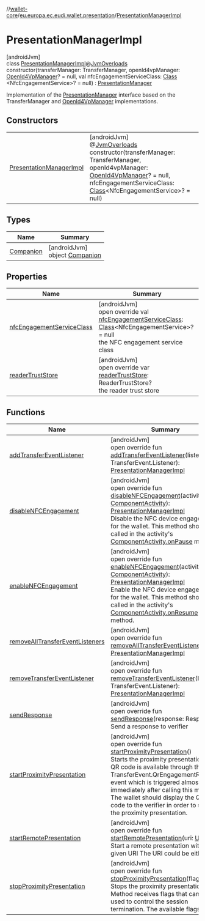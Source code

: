 //[wallet-core](../../../index.md)/[eu.europa.ec.eudi.wallet.presentation](../index.md)/[PresentationManagerImpl](index.md)

# PresentationManagerImpl

[androidJvm]\
class [PresentationManagerImpl](index.md)@[JvmOverloads](https://kotlinlang.org/api/latest/jvm/stdlib/kotlin.jvm/-jvm-overloads/index.html)
constructor(transferManager: TransferManager,
openId4vpManager: [OpenId4VpManager](../../eu.europa.ec.eudi.wallet.transfer.openId4vp/-open-id4-vp-manager/index.md)? =
null, val
nfcEngagementServiceClass: [Class](https://developer.android.com/reference/kotlin/java/lang/Class.html)
&lt;NfcEngagementService&gt;? = null) : [PresentationManager](../-presentation-manager/index.md)

Implementation of the [PresentationManager](../-presentation-manager/index.md) interface based on
the TransferManager
and [OpenId4VpManager](../../eu.europa.ec.eudi.wallet.transfer.openId4vp/-open-id4-vp-manager/index.md)
implementations.

## Constructors

|                                                          |                                                                                                                                                                                                                                                                                                                                                                                                                                                 |
|----------------------------------------------------------|-------------------------------------------------------------------------------------------------------------------------------------------------------------------------------------------------------------------------------------------------------------------------------------------------------------------------------------------------------------------------------------------------------------------------------------------------|
| [PresentationManagerImpl](-presentation-manager-impl.md) | [androidJvm]<br>@[JvmOverloads](https://kotlinlang.org/api/latest/jvm/stdlib/kotlin.jvm/-jvm-overloads/index.html)<br>constructor(transferManager: TransferManager, openId4vpManager: [OpenId4VpManager](../../eu.europa.ec.eudi.wallet.transfer.openId4vp/-open-id4-vp-manager/index.md)? = null, nfcEngagementServiceClass: [Class](https://developer.android.com/reference/kotlin/java/lang/Class.html)&lt;NfcEngagementService&gt;? = null) |

## Types

| Name                             | Summary                                                 |
|----------------------------------|---------------------------------------------------------|
| [Companion](-companion/index.md) | [androidJvm]<br>object [Companion](-companion/index.md) |

## Properties

| Name                                                         | Summary                                                                                                                                                                                                                                              |
|--------------------------------------------------------------|------------------------------------------------------------------------------------------------------------------------------------------------------------------------------------------------------------------------------------------------------|
| [nfcEngagementServiceClass](nfc-engagement-service-class.md) | [androidJvm]<br>open override val [nfcEngagementServiceClass](nfc-engagement-service-class.md): [Class](https://developer.android.com/reference/kotlin/java/lang/Class.html)&lt;NfcEngagementService&gt;? = null<br>the NFC engagement service class |
| [readerTrustStore](reader-trust-store.md)                    | [androidJvm]<br>open override var [readerTrustStore](reader-trust-store.md): ReaderTrustStore?<br>the reader trust store                                                                                                                             |

## Functions

| Name                                                                      | Summary                                                                                                                                                                                                                                                                                                                                                                                                                                                                                     |
|---------------------------------------------------------------------------|---------------------------------------------------------------------------------------------------------------------------------------------------------------------------------------------------------------------------------------------------------------------------------------------------------------------------------------------------------------------------------------------------------------------------------------------------------------------------------------------|
| [addTransferEventListener](add-transfer-event-listener.md)                | [androidJvm]<br>open override fun [addTransferEventListener](add-transfer-event-listener.md)(listener: TransferEvent.Listener): [PresentationManagerImpl](index.md)                                                                                                                                                                                                                                                                                                                         |
| [disableNFCEngagement](disable-n-f-c-engagement.md)                       | [androidJvm]<br>open override fun [disableNFCEngagement](disable-n-f-c-engagement.md)(activity: [ComponentActivity](https://developer.android.com/reference/kotlin/androidx/activity/ComponentActivity.html)): [PresentationManagerImpl](index.md)<br>Disable the NFC device engagement for the wallet. This method should be called in the activity's [ComponentActivity.onPause](https://developer.android.com/reference/kotlin/androidx/activity/ComponentActivity.html#onpause) method. |
| [enableNFCEngagement](enable-n-f-c-engagement.md)                         | [androidJvm]<br>open override fun [enableNFCEngagement](enable-n-f-c-engagement.md)(activity: [ComponentActivity](https://developer.android.com/reference/kotlin/androidx/activity/ComponentActivity.html)): [PresentationManagerImpl](index.md)<br>Enable the NFC device engagement for the wallet. This method should be called in the activity's [ComponentActivity.onResume](https://developer.android.com/reference/kotlin/androidx/activity/ComponentActivity.html#onresume) method.  |
| [removeAllTransferEventListeners](remove-all-transfer-event-listeners.md) | [androidJvm]<br>open override fun [removeAllTransferEventListeners](remove-all-transfer-event-listeners.md)(): [PresentationManagerImpl](index.md)                                                                                                                                                                                                                                                                                                                                          |
| [removeTransferEventListener](remove-transfer-event-listener.md)          | [androidJvm]<br>open override fun [removeTransferEventListener](remove-transfer-event-listener.md)(listener: TransferEvent.Listener): [PresentationManagerImpl](index.md)                                                                                                                                                                                                                                                                                                                   |
| [sendResponse](send-response.md)                                          | [androidJvm]<br>open override fun [sendResponse](send-response.md)(response: Response)<br>Send a response to verifier                                                                                                                                                                                                                                                                                                                                                                       |
| [startProximityPresentation](start-proximity-presentation.md)             | [androidJvm]<br>open override fun [startProximityPresentation](start-proximity-presentation.md)()<br>Starts the proximity presentation. The QR code is available through the TransferEvent.QrEngagementReady event which is triggered almost immediately after calling this method. The wallet should display the QR code to the verifier in order to start the proximity presentation.                                                                                                     |
| [startRemotePresentation](start-remote-presentation.md)                   | [androidJvm]<br>open override fun [startRemotePresentation](start-remote-presentation.md)(uri: [Uri](https://developer.android.com/reference/kotlin/android/net/Uri.html))<br>Start a remote presentation with the given URI The URI could be either                                                                                                                                                                                                                                        |
| [stopProximityPresentation](stop-proximity-presentation.md)               | [androidJvm]<br>open override fun [stopProximityPresentation](stop-proximity-presentation.md)(flags: [Int](https://kotlinlang.org/api/latest/jvm/stdlib/kotlin/-int/index.html))<br>Stops the proximity presentation. Method receives flags that can be used to control the session termination. The available flags are:                                                                                                                                                                   |
